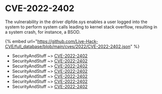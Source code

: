 # CVE-2022-2402

The vulnerability in the driver dlpfde.sys enables a user logged into the system to perform system calls leading to kernel stack overflow, resulting in a system crash, for instance, a BSOD.

{% embed url="https://github.com/Live-Hack-CVE/full_database/blob/main/cves/2022/CVE-2022-2402.json" %}


* SecurityAndStuff ~> [CVE-2022-2402](https://www.alice-snow.ru/2022/database/cve-2022-2402/cve-2022-2402-securityandstuff)
* SecurityAndStuff ~> [CVE-2022-2402](https://www.alice-snow.ru/2022/database/cve-2022-2402/cve-2022-2402-securityandstuff)
* SecurityAndStuff ~> [CVE-2022-2402](https://www.alice-snow.ru/2022/database/cve-2022-2402/cve-2022-2402-securityandstuff)
* SecurityAndStuff ~> [CVE-2022-2402](https://www.alice-snow.ru/2022/database/cve-2022-2402/cve-2022-2402-securityandstuff)
* SecurityAndStuff ~> [CVE-2022-2402](https://www.alice-snow.ru/2022/database/cve-2022-2402/cve-2022-2402-securityandstuff)
* SecurityAndStuff ~> [CVE-2022-2402](https://www.alice-snow.ru/2022/database/cve-2022-2402/cve-2022-2402-securityandstuff)
* SecurityAndStuff ~> [CVE-2022-2402](https://www.alice-snow.ru/2022/database/cve-2022-2402/cve-2022-2402-securityandstuff)
